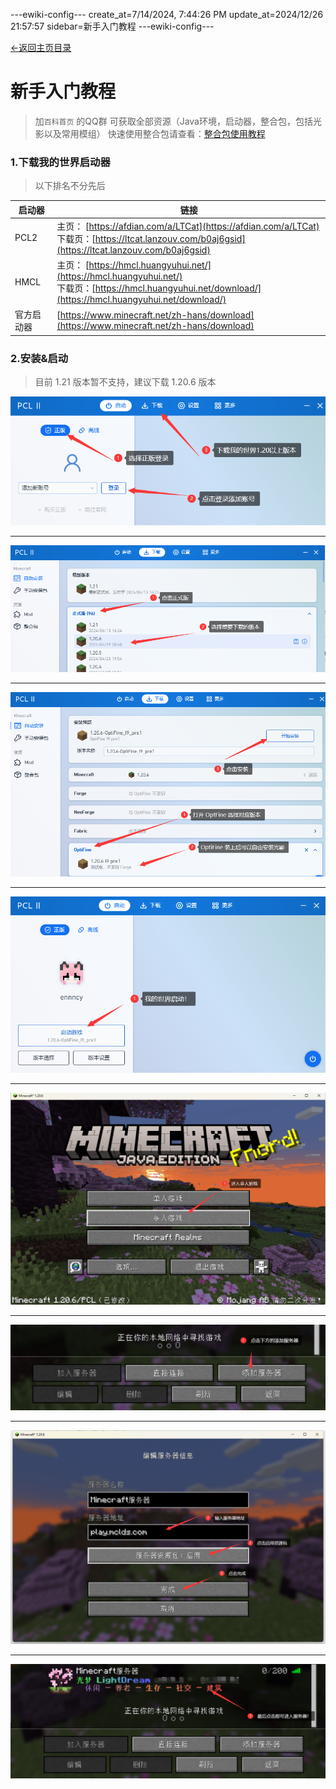 ---ewiki-config---
create_at=7/14/2024, 7:44:26 PM
update_at=2024/12/26 21:57:57
sidebar=新手入门教程
---ewiki-config---



 [<-返回主页目录](../index.md#目录)


 

# **新手入门教程**

> 加`百科首页` 的QQ群 可获取全部资源（Java环境，启动器，整合包，包括光影以及常用模组）
> 快速使用整合包请查看：[整合包使用教程](./1_pack_guide.md)

### 1.下载我的世界启动器
> 以下排名不分先后

|启动器| 链接| 
|---|---|
|PCL2 | 主页： [https://afdian.com/a/LTCat](https://afdian.com/a/LTCat) <br> 下载页：[https://ltcat.lanzouv.com/b0aj6gsid](https://ltcat.lanzouv.com/b0aj6gsid) | 
|HMCL | 主页： [https://hmcl.huangyuhui.net/](https://hmcl.huangyuhui.net/) <br> 下载页：[https://hmcl.huangyuhui.net/download/](https://hmcl.huangyuhui.net/download/) | 
|官方启动器| [https://www.minecraft.net/zh-hans/download](https://www.minecraft.net/zh-hans/download) |

### 2.安装&启动
 
> 目前 1.21 版本暂不支持，建议下载 1.20.6 版本


![img](../assets/guide/login.png)

---

![img](../assets/guide/download_1.png)

---

![img](../assets/guide/download_2.png)

---

![img](../assets/guide/star_1.png)

---

![img](../assets/guide/star_2.png)

---

![img](../assets/guide/star_3.png)

---

![img](../assets/guide/input.png)

---

![img](../assets/guide/enrty.png)  
